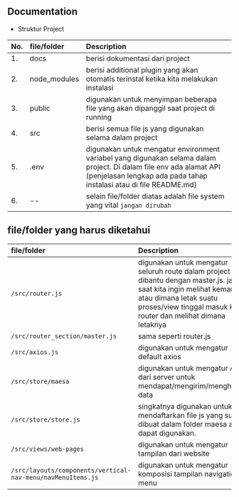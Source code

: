 ## Documentation

- Struktur Project


| No. | file/folder | Description                |
| :----- | :-------- | :------------------------- |
| 1. | docs | berisi dokumentasi dari project |
| 2. | node_modules | berisi additional plugin yang akan otomatis terinstal ketika kita melakukan instalasi |
| 3. | public | digunakan untuk menyimpan beberapa file yang akan dipanggil saat project di running |
| 4. | src | berisi semua file js yang digunakan selama dalam project |
| 5. | .env | digunakan untuk mengatur environment variabel yang digunakan selama dalam project. Di dalam file env ada alamat API (penjelasan lengkap ada pada tahap instalasi atau di file README.md) |
| 6. | -- | selain file/folder diatas adalah file system yang vital `jangan dirubah` |
 
## file/folder yang harus diketahui

| file/folder | Description                |
| :-------- | :------------------------- |
| `/src/router.js` | digunakan untuk mengatur seluruh route dalam project dibantu dengan master.js. jadi saat kita ingin melihat kemana atau dimana letak suatu proses/view tinggal masuk ke router dan melihat dimana letaknya |
| `/src/router_section/master.js` | sama seperti router.js |
| `/src/axios.js` | digunakan untuk mengatur default axios |
| `/src/store/maesa` | digunakan untuk mengatur API dari server untuk mendapat/mengirim/menghapus data |
| `/src/store/store.js` | singkatnya digunakan untuk mendaftarkan file js yang sudah dibuat dalam folder maesa agar dapat digunakan. |
| `/src/views/web-pages` | digunakan untuk mengatur tampilan dari website |
| `/src/layouts/components/vertical-nav-menu/navMenuItems.js` | digunakan untuk mengatur komposisi tampilan navigation menu |
